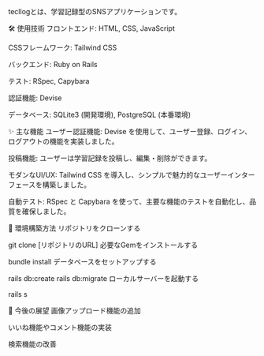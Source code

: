 tecllogとは、学習記録型のSNSアプリケーションです。

🛠️ 使用技術
フロントエンド: HTML, CSS, JavaScript

CSSフレームワーク: Tailwind CSS

バックエンド: Ruby on Rails

テスト: RSpec, Capybara

認証機能: Devise

データベース: SQLite3 (開発環境), PostgreSQL (本番環境)


✨ 主な機能
ユーザー認証機能: Devise を使用して、ユーザー登録、ログイン、ログアウトの機能を実装しました。

投稿機能: ユーザーは学習記録を投稿し、編集・削除ができます。

モダンなUI/UX: Tailwind CSS を導入し、シンプルで魅力的なユーザーインターフェースを構築しました。

自動テスト: RSpec と Capybara を使って、主要な機能のテストを自動化し、品質を確保しました。


🚀 環境構築方法
リポジトリをクローンする

git clone [リポジトリのURL]
必要なGemをインストールする

bundle install
データベースをセットアップする

rails db:create
rails db:migrate
ローカルサーバーを起動する

rails s


📝 今後の展望
画像アップロード機能の追加

いいね機能やコメント機能の実装

検索機能の改善
